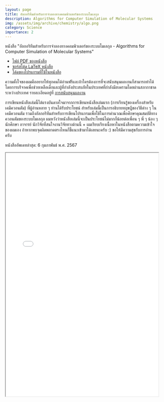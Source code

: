 ```yaml
---
layout: page
title: อัลกอริทึมสำหรับการจำลองทางคอมพิวเตอร์ของระบบโมเลกุล
description: Algorithms for Computer Simulation of Molecular Systems
img: /assets/img/archive/chemistry/algo.png
category: Science
importance: 2
---
```


หนังสือ "อัลกอริทึมสำหรับการจำลองทางคอมพิวเตอร์ของระบบโมเลกุล - Algorithms for Computer Simulation of Molecular Systems"

- [ไฟล์ PDF ของหนังสือ](https://rangsimanketkaew.github.io/assets/book/algo-sim-mol-book.pdf)
- [ซอร์สโค้ด LaTeX หนังสือ](https://github.com/rangsimanketkaew/algo-sim-mol-book)
- [โค้ดของโปรแกรมที่ใช้ในหนังสือ](https://github.com/rangsimanketkaew/algo-sim-mol-book-code)

ความตั้งใจของผมคืออยากให้ทุกคนได้อ่านฟรีและถ้าใครต้องการที่จะสนับสนุนผลงานก็สามารถทำได้โดยการบริจาคเพื่อช่วยเหลือเด็กและผู้ที่กำลังประสบภัยในประเทศที่กำลังมีสงครามโดยผ่านสภากาชาดระหว่างประเทศ รายละเอียดอยู่ที่ [การสนับสนุนผลงาน](https://github.com/rangsimanketkaew/ml-qm-book#%E0%B8%AA%E0%B8%99%E0%B8%B1%E0%B8%9A%E0%B8%AA%E0%B8%99%E0%B8%B8%E0%B8%99%E0%B8%9C%E0%B8%A5%E0%B8%87%E0%B8%B2%E0%B8%99)

การเขียนหนังสือเล่มนี้ได้แรงบันดาลใจมาจากการเขียนหนังสือเล่มแรก (การเรียนรู้ของเครื่องสำหรับเคมีควอนตัม) ที่ผู้อ่านหลาย ๆ ท่านได้รับประโยชน์ สำหรับเล่มนี้เป็นการอธิบายทฤษฎีของวิธีต่าง ๆ ในเคมีควอนตัม รวมถึงอัลกอริทึมสำหรับการเขียนโปรแกรมเพื่อใช้ในการคำนวณเพื่อศึกษาคุณสมบัติทางควอนตัมของระบบโมเลกุล
ผมหวังว่าหนังสือเล่มนี้จะเป็นประโยชน์ไม่มากก็น้อยต่อเพื่อน ๆ พี่ ๆ น้อง ๆ นักศึกษา อาจารย์ นักวิจัยที่สนใจงานวิจัยทางด้านนี้ + ผมเรียบเรียงเนื้อหาในหนังสือตามความเข้าใจของผมเอง ถ้าหากพบจุดผิดพลาดตรงไหนก็ชี้แนะเข้ามาได้เลยนะครับ :) ขอให้มีความสุขกับการอ่านครับ

หนังสืออัพเดทล่าสุด: 6 กุมภาพันธ์ พ.ศ. 2567

<iframe width="100%" height="800" src="/assets/book/algo-sim-mol-book.pdf">

